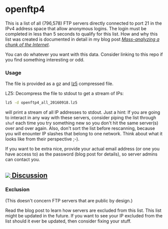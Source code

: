 # openftp4

This is a list of all (796,578) FTP servers directly connected to port 21 in the IPv4 address space that allow anonymous logins. The login must be completed in less than 5 seconds to qualify for this list.  How and why this list was created is documented in detail in my blog post [*Mass-analyzing a chunk of the Internet*](http://255.wf/2016-09-18-mass-analyzing-a-chunk-of-the-internet/).

You can do whatever you want with this data. Consider linking to this repo if you find something interesting or odd.

### Usage

The file is provided as a gz and [lz5](https://github.com/inikep/lz5) compressed file.

LZ5: Decompress the file to stdout to get a stream of IPs:

```sh
lz5 -d openftp4_all_20160918.lz5
```

will print a stream of all IP addresses to stdout. Just a hint: If you are going to interact in any way with these servers, consider piping the list through `shuf` each time you try something new so you don't hit the same server(s) over and over again. Also, don't sort the list before rescanning, because you will enounter IP slashes that belong to one network. Think about what it looks like from their perspective ;-).

If you want to be extra nice, provide your actual email address (or one you have access to) as the password (blog post for details), so server admins can contact you. 

## [![](https://news.ycombinator.com/y18.gif) Discussion](https://news.ycombinator.com/item?id=12523455)

### Exclusion

(This doesn't concern FTP servers that are public by design.)

Read the blog post to learn how servers are excluded from this list. This list might be updated in the future. If you want to see your IP excluded from the list should it ever be updated, then consider fixing your stuff.
